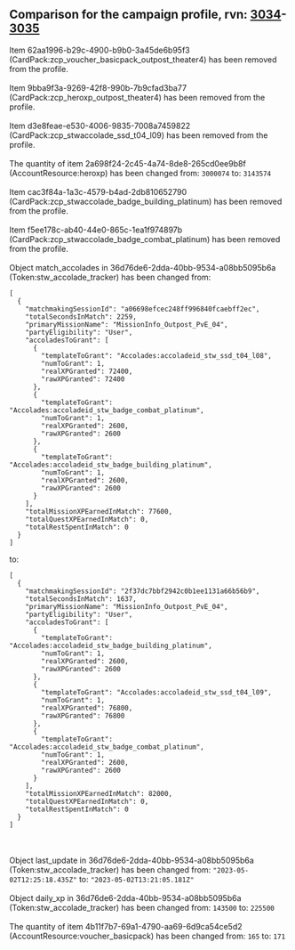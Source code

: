 ## Comparison for the campaign profile, rvn: [3034](https://github.com/PRO100KatYT/FortniteProfileRevisions/tree/main/profiles/campaign/3034%20campaign.json)-[3035](https://github.com/PRO100KatYT/FortniteProfileRevisions/tree/main/profiles/campaign/3035%20campaign.json)

Item 62aa1996-b29c-4900-b9b0-3a45de6b95f3 (CardPack:zcp_voucher_basicpack_outpost_theater4) has been removed from the profile.
<br><br>
Item 9bba9f3a-9269-42f8-990b-7b9cfad3ba77 (CardPack:zcp_heroxp_outpost_theater4) has been removed from the profile.
<br><br>
Item d3e8feae-e530-4006-9835-7008a7459822 (CardPack:zcp_stwaccolade_ssd_t04_l09) has been removed from the profile.
<br><br>
The quantity of item 2a698f24-2c45-4a74-8de8-265cd0ee9b8f (AccountResource:heroxp) has been changed from: `3000074` to: `3143574`
<br><br>
Item cac3f84a-1a3c-4579-b4ad-2db810652790 (CardPack:zcp_stwaccolade_badge_building_platinum) has been removed from the profile.
<br><br>
Item f5ee178c-ab40-44e0-865c-1ea1f974897b (CardPack:zcp_stwaccolade_badge_combat_platinum) has been removed from the profile.
<br><br>
Object match_accolades in 36d76de6-2dda-40bb-9534-a08bb5095b6a (Token:stw_accolade_tracker) has been changed from:

```
[
  {
    "matchmakingSessionId": "a06698efcec248ff996840fcaebff2ec",
    "totalSecondsInMatch": 2259,
    "primaryMissionName": "MissionInfo_Outpost_PvE_04",
    "partyEligibility": "User",
    "accoladesToGrant": [
      {
        "templateToGrant": "Accolades:accoladeid_stw_ssd_t04_l08",
        "numToGrant": 1,
        "realXPGranted": 72400,
        "rawXPGranted": 72400
      },
      {
        "templateToGrant": "Accolades:accoladeid_stw_badge_combat_platinum",
        "numToGrant": 1,
        "realXPGranted": 2600,
        "rawXPGranted": 2600
      },
      {
        "templateToGrant": "Accolades:accoladeid_stw_badge_building_platinum",
        "numToGrant": 1,
        "realXPGranted": 2600,
        "rawXPGranted": 2600
      }
    ],
    "totalMissionXPEarnedInMatch": 77600,
    "totalQuestXPEarnedInMatch": 0,
    "totalRestSpentInMatch": 0
  }
]
```

to:

```
[
  {
    "matchmakingSessionId": "2f37dc7bbf2942c0b1ee1131a66b56b9",
    "totalSecondsInMatch": 1637,
    "primaryMissionName": "MissionInfo_Outpost_PvE_04",
    "partyEligibility": "User",
    "accoladesToGrant": [
      {
        "templateToGrant": "Accolades:accoladeid_stw_badge_building_platinum",
        "numToGrant": 1,
        "realXPGranted": 2600,
        "rawXPGranted": 2600
      },
      {
        "templateToGrant": "Accolades:accoladeid_stw_ssd_t04_l09",
        "numToGrant": 1,
        "realXPGranted": 76800,
        "rawXPGranted": 76800
      },
      {
        "templateToGrant": "Accolades:accoladeid_stw_badge_combat_platinum",
        "numToGrant": 1,
        "realXPGranted": 2600,
        "rawXPGranted": 2600
      }
    ],
    "totalMissionXPEarnedInMatch": 82000,
    "totalQuestXPEarnedInMatch": 0,
    "totalRestSpentInMatch": 0
  }
]
```

<br><br>
Object last_update in 36d76de6-2dda-40bb-9534-a08bb5095b6a (Token:stw_accolade_tracker) has been changed from: `"2023-05-02T12:25:18.435Z"` to: `"2023-05-02T13:21:05.181Z"`
<br><br>
Object daily_xp in 36d76de6-2dda-40bb-9534-a08bb5095b6a (Token:stw_accolade_tracker) has been changed from: `143500` to: `225500`
<br><br>
The quantity of item 4b11f7b7-69a1-4790-aa69-6d9ca54ce5d2 (AccountResource:voucher_basicpack) has been changed from: `165` to: `171`
<br><br>
